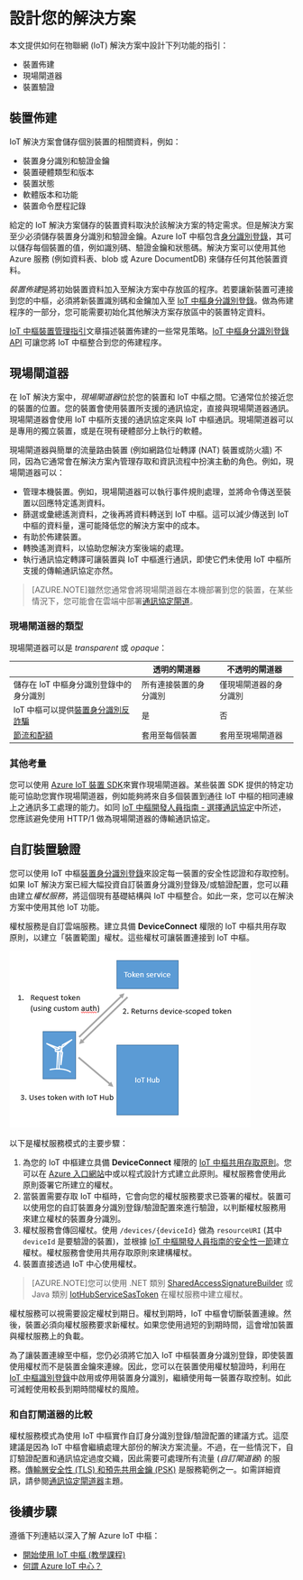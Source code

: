 <properties
 pageTitle="IoT 中樞解決方案指引 | Microsoft Azure"
 description="使用 Azure IoT 中樞來開發 IoT 解決方案的閘道器、裝置佈建及驗證的相關指引主題。"
 services="iot-hub"
 documentationCenter=""
 authors="dominicbetts"
 manager="timlt"
 editor=""/>

<tags
 ms.service="iot-hub"
 ms.devlang="na"
 ms.topic="article"
 ms.tgt_pltfrm="na"
 ms.workload="na"
 ms.date="11/10/2015"
 ms.author="dobett"/>

# 設計您的解決方案

本文提供如何在物聯網 (IoT) 解決方案中設計下列功能的指引：

- 裝置佈建
- 現場閘道器
- 裝置驗證

## 裝置佈建

IoT 解決方案會儲存個別裝置的相關資料，例如：

- 裝置身分識別和驗證金鑰
- 裝置硬體類型和版本
- 裝置狀態
- 軟體版本和功能
- 裝置命令歷程記錄

給定的 IoT 解決方案儲存的裝置資料取決於該解決方案的特定需求。但是解決方案至少必須儲存裝置身分識別和驗證金鑰。Azure IoT 中樞包含[身分識別登錄][lnk-devguide-identityregistry]，其可以儲存每個裝置的值，例如識別碼、驗證金鑰和狀態碼。解決方案可以使用其他 Azure 服務 (例如資料表、blob 或 Azure DocumentDB) 來儲存任何其他裝置資料。

*裝置佈建*是將初始裝置資料加入至解決方案中存放區的程序。若要讓新裝置可連接到您的中樞，必須將新裝置識別碼和金鑰加入至 [IoT 中樞身分識別登錄][lnk-devguide-identityregistry]。做為佈建程序的一部分，您可能需要初始化其他解決方案存放區中的裝置特定資料。

[IoT 中樞裝置管理指引][lnk-device-management]文章描述裝置佈建的一些常見策略。[IoT 中樞身分識別登錄 API][lnk-devguide-identityregistry] 可讓您將 IoT 中樞整合到您的佈建程序。

## 現場閘道器

在 IoT 解決方案中，*現場閘道器*位於您的裝置和 IoT 中樞之間。它通常位於接近您的裝置的位置。您的裝置會使用裝置所支援的通訊協定，直接與現場閘道器通訊。現場閘道器會使用 IoT 中樞所支援的通訊協定來與 IoT 中樞通訊。現場閘道器可以是專用的獨立裝置，或是在現有硬體部分上執行的軟體。

現場閘道器與簡單的流量路由裝置 (例如網路位址轉譯 (NAT) 裝置或防火牆) 不同，因為它通常會在解決方案內管理存取和資訊流程中扮演主動的角色。例如，現場閘道器可以：

- 管理本機裝置。例如，現場閘道器可以執行事件規則處理，並將命令傳送至裝置以回應特定遙測資料。
- 篩選或彙總遙測資料，之後再將資料轉送到 IoT 中樞。這可以減少傳送到 IoT 中樞的資料量，還可能降低您的解決方案中的成本。
- 有助於佈建裝置。
- 轉換遙測資料，以協助您解決方案後端的處理。
- 執行通訊協定轉譯可讓裝置與 IoT 中樞進行通訊，即使它們未使用 IoT 中樞所支援的傳輸通訊協定亦然。

> [AZURE.NOTE]雖然您通常會將現場閘道器在本機部署到您的裝置，在某些情況下，您可能會在雲端中部署[通訊協定閘道][lnk-gateway]。

### 現場閘道器的類型

現場閘道器可以是 *transparent* 或 *opaque*：

| &nbsp; | 透明的閘道器 | 不透明的閘道器|
|--------|-------------|--------|
| 儲存在 IoT 中樞身分識別登錄中的身分識別 | 所有連接裝置的身分識別 | 僅現場閘道器的身分識別 |
| IoT 中樞可以提供[裝置身分識別反詐騙][lnk-devguide-antispoofing] | 是 | 否 |
| [節流和配額][lnk-throttles-quotas] | 套用至每個裝置 | 套用至現場閘道器 |

### 其他考量

您可以使用 [Azure IoT 裝置 SDK][lnk-device-sdks]來實作現場閘道器。某些裝置 SDK 提供的特定功能可協助您實作現場閘道器，例如能夠將來自多個裝置到通往 IoT 中樞的相同連線上之通訊多工處理的能力。如同 [IoT 中樞開發人員指南 - 選擇通訊協定][lnk-devguide-protocol]中所述，您應該避免使用 HTTP/1 做為現場閘道器的傳輸通訊協定。

## 自訂裝置驗證

您可以使用 IoT 中樞[裝置身分識別登錄][lnk-devguide-identityregistry]來設定每一裝置的安全性認證和存取控制。如果 IoT 解決方案已經大幅投資自訂裝置身分識別登錄及/或驗證配置，您可以藉由建立*權杖服務*，將這個現有基礎結構與 IoT 中樞整合。如此一來，您可以在解決方案中使用其他 IoT 功能。

權杖服務是自訂雲端服務。建立具備 **DeviceConnect** 權限的 IoT 中樞共用存取原則，以建立「裝置範圍」權杖。這些權杖可讓裝置連接到 IoT 中樞。

  ![權杖服務模式的步驟][img-tokenservice]

以下是權杖服務模式的主要步驟：

1. 為您的 IoT 中樞建立具備 **DeviceConnect** 權限的 [IoT 中樞共用存取原則][lnk-devguide-security]。您可以在 [Azure 入口網站][lnk-portal]中或以程式設計方式建立此原則。權杖服務會使用此原則簽署它所建立的權杖。
2. 當裝置需要存取 IoT 中樞時，它會向您的權杖服務要求已簽署的權杖。裝置可以使用您的自訂裝置身分識別登錄/驗證配置來進行驗證，以判斷權杖服務用來建立權杖的裝置身分識別。
3. 權杖服務會傳回權杖。使用 `/devices/{deviceId}` 做為 `resourceURI` (其中 `deviceId` 是要驗證的裝置)，並根據 [IoT 中樞開發人員指南的安全性一節][lnk-devguide-security]建立權杖。權杖服務會使用共用存取原則來建構權杖。
4. 裝置直接透過 IoT 中心使用權杖。

> [AZURE.NOTE]您可以使用 .NET 類別 [SharedAccessSignatureBuilder][lnk-dotnet-sas] 或 Java 類別 [IotHubServiceSasToken][lnk-java-sas] 在權杖服務中建立權杖。

權杖服務可以視需要設定權杖到期日。權杖到期時，IoT 中樞會切斷裝置連線。然後，裝置必須向權杖服務要求新權杖。如果您使用過短的到期時間，這會增加裝置與權杖服務上的負載。

為了讓裝置連線至中樞，您仍必須將它加入 IoT 中樞裝置身分識別登錄，即使裝置使用權杖而不是裝置金鑰來連線。因此，您可以在裝置使用權杖驗證時，利用在 [IoT 中樞識別登錄][lnk-devguide-identityregistry]中啟用或停用裝置身分識別，繼續使用每一裝置存取控制。如此可減輕使用較長到期時間權杖的風險。

### 和自訂閘道器的比較

權杖服務模式為使用 IoT 中樞實作自訂身分識別登錄/驗證配置的建議方式。這麼建議是因為 IoT 中樞會繼續處理大部份的解決方案流量。不過，在一些情況下，自訂驗證配置和通訊協定過度交織，因此需要可處理所有流量 (*自訂閘道器*) 的服務。[傳輸層安全性 (TLS) 和預先共用金鑰 (PSK)][lnk-tls-psk] 是服務範例之一。如需詳細資訊，請參閱[通訊協定閘道器][lnk-gateway]主題。

## 後續步驟

遵循下列連結以深入了解 Azure IoT 中樞：

- [開始使用 IoT 中樞 (教學課程)][lnk-get-started]
- [何謂 Azure IoT 中心？][lnk-what-is-hub]

[img-tokenservice]: ./media/iot-hub-guidance/tokenservice.png

[lnk-devguide-identityregistry]: iot-hub-devguide.md#identityregistry
[lnk-device-management]: iot-hub-device-management.md

[lnk-device-sdks]: iot-hub-sdks-summary.md
[lnk-devguide-security]: iot-hub-devguide.md#security
[lnk-tls-psk]: https://tools.ietf.org/html/rfc4279
[lnk-gateway]: iot-hub-protocol-gateway.md

[lnk-get-started]: iot-hub-csharp-csharp-getstarted.md
[lnk-what-is-hub]: iot-hub-what-is-iot-hub.md
[lnk-portal]: https://portal.azure.com
[lnk-throttles-quotas]: ../azure-subscription-service-limits.md/#iot-hub-limits
[lnk-devguide-antispoofing]: iot-hub-devguide.md#antispoofing
[lnk-devguide-protocol]: iot-hub-devguide.md#amqpvshttp
[lnk-dotnet-sas]: https://msdn.microsoft.com/library/microsoft.azure.devices.common.security.sharedaccesssignaturebuilder.aspx
[lnk-java-sas]: http://azure.github.io/azure-iot-sdks/java/service/api_reference/com/microsoft/azure/iot/service/auth/IotHubServiceSasToken.html

<!---HONumber=AcomDC_1223_2015-->